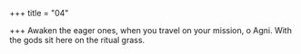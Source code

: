 +++
title = "04"

+++
Awaken the eager ones, when you travel on your mission, o Agni. With the gods sit here on the ritual grass.
